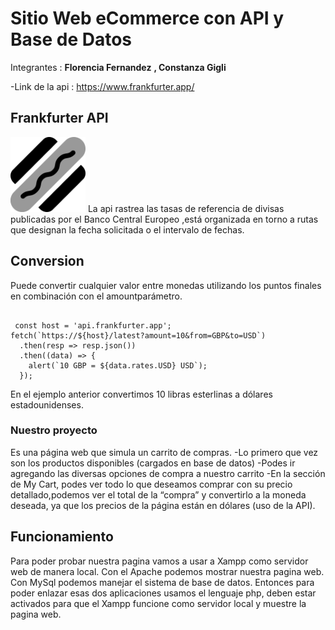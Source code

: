 # Sitio Web eCommerce con API y Base de Datos 
Integrantes :
**Florencia Fernandez**
**, Constanza Gigli**

-Link de la api :
<a href="https://www.frankfurter.app/">https://www.frankfurter.app/</a><br>
## Frankfurter API
 <img src="logoFrank.png" width="120">    
La api rastrea las tasas de referencia de divisas publicadas por el Banco Central Europeo ,está organizada en torno a rutas que designan la fecha solicitada o el intervalo de fechas. </li>
  
## Conversion
Puede convertir cualquier valor entre monedas utilizando los puntos finales en combinación con el amountparámetro.
 <pre><code>        
 const host = 'api.frankfurter.app';
fetch(`https://${host}/latest?amount=10&from=GBP&to=USD`)
  .then(resp => resp.json())
  .then((data) => {
    alert(`10 GBP = ${data.rates.USD} USD`);
  });
</code></pre> 
En el ejemplo anterior convertimos 10 libras esterlinas a dólares estadounidenses.
### Nuestro proyecto 
Es una página web que simula un carrito de compras.
-Lo primero que vez son los productos disponibles (cargados en base de datos)
-Podes ir agregando las diversas opciones de compra a nuestro carrito 
-En la sección de My Cart, podes ver todo lo que deseamos comprar con su precio detallado,podemos ver el total de la “compra” y convertirlo a la moneda deseada, ya que los precios de la página están en dólares (uso de la API).

<h2 class="code-line" data-line-start=30 data-line-end=31 ><a id="Funcionamiento_30"></a>Funcionamiento</h2>
<p class="has-line-data" data-line-start="32" data-line-end="33">Para poder probar  nuestra pagina vamos a usar a Xampp como servidor web de manera local.
Con el Apache podemos mostrar nuestra pagina web.
Con MySql podemos manejar el sistema de base de datos.
Entonces para poder enlazar esas dos aplicaciones usamos el lenguaje php, deben estar activados para que el Xampp funcione como servidor local y muestre la pagina web.


